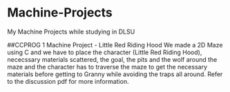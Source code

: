 # Machine-Projects
My Machine Projects while studying in DLSU

##CCPROG 1 Machine Project - Little Red Riding Hood
We made a 2D Maze using C and we have to place the character (Little Red Riding Hood), nececssary materials scattered, the goal, the pits and the wolf around the maze and the character has to traverse the maze to get the necessary materials before getting to Granny while avoiding the traps all around. Refer to the discussion pdf for more information.

